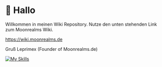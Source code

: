 # 👾 Hallo
Willkommen in meinen Wiki Repository.
Nutze den unten stehenden Link zum Moonrealms Wiki.

https://wiki.moonrealms.de

Gruß Leprimex (Founder of Moonrealms.de)

[![My Skills](https://skillicons.dev/icons?i=discord,github&theme=dark)](https://discord.gg/njUS47Mu2W)
